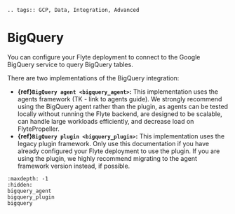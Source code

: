 ```{eval-rst}
.. tags:: GCP, Data, Integration, Advanced
```

# BigQuery

You can configure your Flyte deployment to connect to the Google BigQuery service to query BigQuery tables.

There are two implementations of the BigQuery integration:

* **{ref}`BigQuery agent <bigquery_agent>`:** This implementation uses the agents framework (TK - link to agents guide). We strongly recommend using the BigQuery agent rather than the plugin, as agents can be tested locally without running the Flyte backend, are designed to be scalable, can handle large workloads efficiently, and decrease load on FlytePropeller.
* **{ref}`BigQuery plugin <bigquery_plugin>`:** This implementation uses the legacy plugin framework. Only use this documentation if you have already configured your Flyte deployment to use the plugin. If you are using the plugin, we highly recommend migrating to the agent framework version instead, if possible.


```{toctree}
:maxdepth: -1
:hidden:
bigquery_agent
bigquery_plugin
bigquery
```
